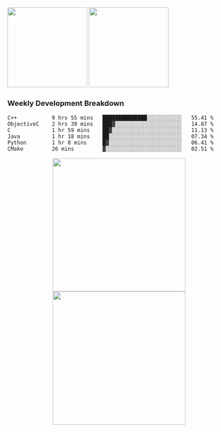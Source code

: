 <div>
  <img src = "https://github-readme-stats.vercel.app/api/top-langs/?username=Okabe-Rintarou-0&layout=compact&langs_count=8&hide=TeX,Makefile,CMake,Perl,Shell&theme=dracula" height="180px" />
  
  <img src = "https://github-readme-stats.vercel.app/api?username=Okabe-Rintarou-0&show_icons=true&theme=dracula" height="180px" />
  
</div>

### Weekly Development Breakdown
<!--START_SECTION:waka-->

```text
C++           9 hrs 55 mins   ██████████████░░░░░░░░░░░   55.41 %
ObjectiveC    2 hrs 39 mins   ███▓░░░░░░░░░░░░░░░░░░░░░   14.87 %
C             1 hr 59 mins    ██▓░░░░░░░░░░░░░░░░░░░░░░   11.13 %
Java          1 hr 18 mins    ██░░░░░░░░░░░░░░░░░░░░░░░   07.34 %
Python        1 hr 8 mins     █▓░░░░░░░░░░░░░░░░░░░░░░░   06.41 %
CMake         26 mins         ▓░░░░░░░░░░░░░░░░░░░░░░░░   02.51 %
```

<!--END_SECTION:waka-->

<p align="center">
    <img src="https://wakatime.com/share/@c0fc2eae-3121-4f9e-8064-2a0f57352f62/e973be70-27aa-421b-88f5-96824ac76947.svg" height="300em"/>
    <img src="https://wakatime.com/share/@c0fc2eae-3121-4f9e-8064-2a0f57352f62/602e3ec4-11ce-4368-87bc-684fd89aaebb.svg" height="300em"/>
</p>


